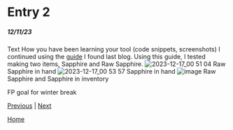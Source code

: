# Entry 2
##### 12/11/23

Text
How you have been learning your tool (code snippets, screenshots)
I continued using the [guide](https://www.youtube.com/watch?v=o6Xbp2dTEGA&t=3s) I found last blog. Using this guide, I tested making two items, Sapphire and Raw Sapphire.
![2023-12-17_00 51 04](https://github.com/aidanc1266/apcsa-freedom-project/assets/145048443/287d91d6-d34a-4681-b3c0-fff50d27e177)
Raw Sapphire in hand
![2023-12-17_00 53 57](https://github.com/aidanc1266/apcsa-freedom-project/assets/145048443/9fedb5da-571c-4da5-8760-898e65c8b7f8)
Sapphire in hand
![image](https://github.com/aidanc1266/apcsa-freedom-project/assets/145048443/a6910fd8-2122-4d44-9138-bf5697edbb26)
Raw Sapphire and Sapphire in inventory





FP goal for winter break

[Previous](entry01.md) | [Next](entry03.md)

[Home](../README.md)
